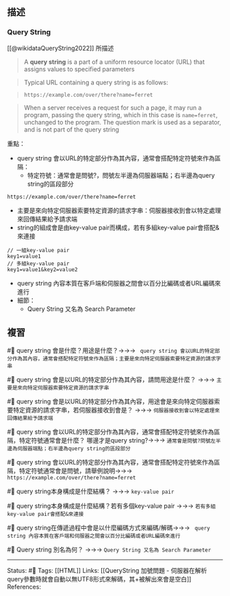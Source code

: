 ## 描述



### Query String
[[@wikidataQueryString2022]] 所描述
> A **query string** is a part of a uniform resource locator (URL) that assigns values to specified parameters

> Typical URL containing a query string is as follows:

> `https://example.com/over/there?name=ferret`

> When a server receives a request for such a page, it may run a program, passing the query string, which in this case is `name=ferret`, unchanged to the program. The question mark is used as a separator, and is not part of the query string

重點：
- query string 會以URL的特定部分作為其內容，通常會搭配特定符號來作為區隔：
	- 特定符號：通常會是問號?，問號左半邊為伺服器端點；右半邊為query string的區段部分
```
https://example.com/over/there?name=ferret
```
- 主要是來向特定伺服器索要特定資源的請求字串：伺服器接收到會以特定處理來回傳結果給予請求端
- string的組成會是由key-value pair而構成，若有多組key-value pair會搭配&來連接
```
// 一組key-value pair
key1=value1
// 多組key-value pair
key1=value1&key2=value2
```
- query string 內容本質在客戶端和伺服器之間會以百分比編碼或者URL編碼來進行
- 細節：
	- Query String 又名為 Search Parameter




## 複習


#🧠 query string 會是什麼？用途是什麼？->->-> ` query string 會以URL的特定部分作為其內容，通常會搭配特定符號來作為區隔；主要是來向特定伺服器索要特定資源的請求字串`
<!--SR:!2023-03-14,74,250-->

#🧠 query string 會是以URL的特定部分作為其內容，請問用途是什麼？ ->->-> `主要是來向特定伺服器索要特定資源的請求字串`
<!--SR:!2023-03-16,74,250-->

#🧠 query string 會是以URL的特定部分作為其內容，用途會是來向特定伺服器索要特定資源的請求字串，若伺服器接收到會是？ ->->-> `伺服器接收到會以特定處理來回傳結果給予請求端`
<!--SR:!2023-02-27,41,230-->

#🧠 query string 會以URL的特定部分作為其內容，通常會搭配特定符號來作為區隔，特定符號通常會是什麼？ 哪邊才是query string?->->-> `通常會是問號?問號左半邊為伺服器端點；右半邊為query string的區段部分`
<!--SR:!2023-05-02,81,230-->

#🧠 query string 會以URL的特定部分作為其內容，通常會搭配特定符號來作為區隔，特定符號通常會是問號，請舉例說明->->-> `https://example.com/over/there?name=ferret`
<!--SR:!2023-02-24,62,250-->

#🧠 query string本身構成是什麼結構？ ->->-> `key-value pair`
<!--SR:!2023-02-25,62,250-->

#🧠 query string本身構成是什麼結構？若有多個key-value pair ->->-> `若有多組key-value pair會搭配&來連接`
<!--SR:!2023-03-08,69,250-->

#🧠 query string在傳遞過程中會是以什麼編碼方式來編碼/解碼->->-> ` query string 內容本質在客戶端和伺服器之間會以百分比編碼或者URL編碼來進行`
<!--SR:!2023-02-19,58,250-->

#🧠 Query string 別名為何？ ->->-> `Query String 又名為 Search Parameter`
<!--SR:!2023-03-10,71,250-->




---
Status: #🌱 
Tags:
[[HTML]]
Links:
[[QueryString 加號問題 - 伺服器在解析query參數時就會自動以無UTF8形式來解碼，其+被解出來會是空白]]
References: